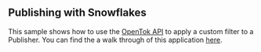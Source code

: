 ## Publishing with Snowflakes

This sample shows how to use the [OpenTok API](https://tokbox.com/developer/) to apply a custom filter to a Publisher. You can find the a walk through of this application [here](https://nexmo.com/blog).
